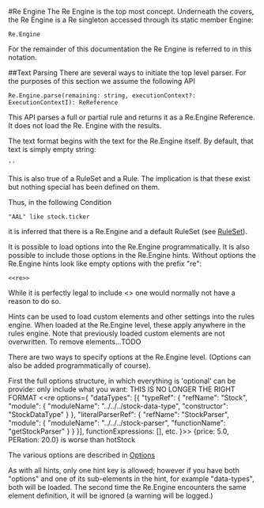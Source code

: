 #Re Engine
The Re Engine is the top most concept.  Underneath the covers, the Re Engine is a Re singleton accessed 
through its static member Engine:

    Re.Engine

For the remainder of this documentation the Re Engine is referred to in this notation.

##Text Parsing
There are several ways to initiate the top level parser.  For the purposes of this section we assume the following API

    Re.Engine.parse(remaining: string, executionContext?: ExecutionContextI): ReReference

This API parses a full or partial rule and returns it as a Re.Engine Reference.  It does not load the Re.
Engine with the results.



The text format begins with the text for the Re.Engine itself.  By default, that text is simply empty string:

    ''

This is also true of a RuleSet and a Rule.  The implication is that these exist but nothing special has been defined 
on them.

Thus, in the following Condition

    "AAL" like stock.ticker

it is inferred that there is a Re.Engine and a default RuleSet (see [RuleSet](../rule-set/rule-set.md)).

It is possible to load options into the Re.Engine programmatically.  It is also possible to include those options 
in the Re.Engine hints.  Without options the Re.Engine hints look like empty options with the prefix "re":

    <<re>>

While it is perfectly legal to include <<re>> one would normally not have a reason to do so.

Hints can be used to load custom elements and other settings into the rules engine.  When loaded at the 
Re.Engine level, these apply anywhere in the rules engine.  Note that previously loaded custom elements are not 
overwritten.  To remove elements...TODO

There are two ways to specify options at the Re.Engine level.  (Options can 
also be added programmatically of course).

First the full options structure, in which everything is 'optional' can be provide:
only include what you want:
THIS IS NO LONGER THE RIGHT FORMAT
    <<re options={
        "dataTypes": [{
            "typeRef": {
                "refName": "Stock",
                "module": {
                    "moduleName": "../../../stock-data-type",
                    "constructor": "StockDataType"
                }
            },
            "literalParserRef": {
                "refName": "StockParser",
                "module": {
                    "moduleName": "../../../stock-parser",
                    "functionName": "getStockParser"
                }
            }
        }],
        functionExpressions: [],
        etc.
    }>> {price: 5.0, PERation: 20.0} is worse than hotStock

The various options are described in [Options](../option.md)

As with all hints, only one hint key is allowed; however if you have both "options" and one of its sub-elements in 
the hint, for example "data-types", both will be loaded.  The second time the Re.Engine encounters the same 
element definition, it will be ignored (a warning will be logged.)
